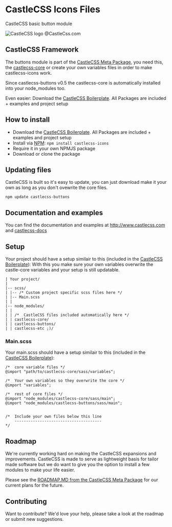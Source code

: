 # CastleCSS Icons Files
CastleCSS basic button module

![CastleCSS logo @CastleCss.com](https://www.doordarius.nl/castlecss-logo-250.png)

## CastleCSS Framework
The buttons module is part of the [CastleCSS Meta Package](https://github.com/CastleCSS/castlecss), you need this, the [castlecss-core](https://github.com/CastleCSS/castlecss) or create your own variables files in order to make castlecss-icons work.

Since castlecss-buttons v0.5 the castlecss-core is automatically installed into your node_modules too.

Even easier: Download the [CastleCSS Boilerplate](https://www.github.com/CastleCSS/castlecss-boilerplate). All Packages are included + examples and project setup

## How to install
- Download the [CastleCSS Boilerplate](https://www.github.com/CastleCSS/castlecss-boilerplate). All Packages are included + examples and project setup
- Install via [NPM](https://www.npmjs.com/): ```npm install castlecss-icons```
- Require it in your own NPMJS package
- Download or clone the package

## Updating files
CastleCSS is built so it's easy to update, you can just download make it your own as long as you don't ovewrite the core files. 

```npm update castlecss-buttons```

## Documentation and examples
You can find the documentation and examples at http://www.castlecss.com and [castlecss-docs](https://github.com/CastleCSS/castlecss-docs)

## Setup
Your project should have a setup similair to this (included in the [CastleCSS Boilerplate](https://github.com/CastleCSS/castlecss-boilerplate)):
With this you make sure your own variables overwrite the castle-core variables and your setup is still updatable.

```
| Your project/
|
|-- scss/ 
| |-- /* Custom project specific scss files here */
| |-- Main.scss
| |
|-- node_modules/
| | 
| | /*	CastleCSS files included automatically here */
| | castlecss-core/
| | castlecss-buttons/
| | castlecss-etc ;)/
```

### Main.scss
Your main.scss should have a setup similair to this (included in the [CastleCSS Boilerplate](https://github.com/CastleCSS/castlecss-boilerplate)):

```
/*  core variable files */
@import "path/to/castlecss-core/sass/variables";

/*  Your own variables so they overwrite the core */
@import "variables";

/*  rest of core files */
@import "node_modules/castlecss-core/sass/main";
@import "node_modules/castlecss-buttons/sass/main";

 
/*  Include your own files below this line
    --------------------------------------
*/
```

## Roadmap
We're currently working hard on making the CastleCSS expansions and improvements. CastleCSS is made to serve as lightweight basis for tailor made software but we do want to give you the option to install a few modules to make your life easier.

Please see the [ROADMAP.MD from the CastleCSS Meta Package](https://github.com/CastleCSS/castlecss/blob/master/ROADMAP.md) for our current plans for the future.

## Contributing
Want to contribute? We'd love your help, please take a look at the roadmap or submit new suggestions.